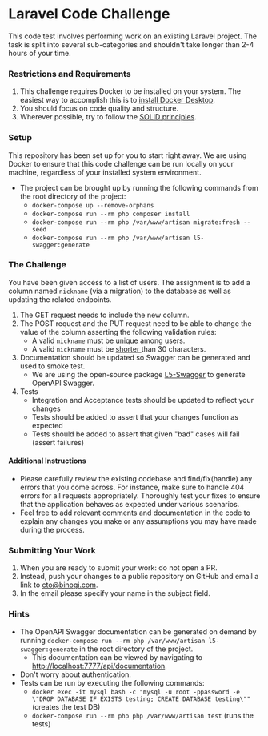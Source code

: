 # Laravel Code Challenge

This code test involves performing work on an existing Laravel project.
The task is split into several sub-categories and shouldn't take longer than 2-4 hours of your time.

### Restrictions and Requirements
1. This challenge requires Docker to be installed on your system. The easiest way to accomplish this is to [install Docker Desktop](https://www.docker.com/).
2. You should focus on code quality and structure.
3. Wherever possible, try to follow the [SOLID principles](https://en.wikipedia.org/wiki/SOLID).

### Setup
This repository has been set up for you to start right away. We are using Docker to ensure that
this code challenge can be run locally on your machine, regardless of your installed system environment.
- The project can be brought up by running the following commands from the root directory of the project:
  - `docker-compose up --remove-orphans`
  - `docker-compose run --rm php composer install`
  - `docker-compose run --rm php /var/www/artisan migrate:fresh --seed`
  - `docker-compose run --rm php /var/www/artisan l5-swagger:generate`

### The Challenge
You have been given access to a list of users. 
The assignment is to add a column named `nickname` (via a migration) to the database as well as updating the related endpoints.

1. The GET request needs to include the new column.
2. The POST request and the PUT request need to be able to change the value of the column asserting the following validation rules:
   - A valid `nickname` must be <ins> unique </ins> among users.
   - A valid `nickname` must be <ins> shorter </ins> than 30 characters.
3. Documentation should be updated so Swagger can be generated and used to smoke test.
   - We are using the open-source package [L5-Swagger](https://github.com/DarkaOnLine/L5-Swagger) to generate OpenAPI Swagger.
4. Tests
   - Integration and Acceptance tests should be updated to reflect your changes
   - Tests should be added to assert that your changes function as expected
   - Tests should be added to assert that given "bad" cases will fail (assert failures)
#### Additional Instructions
- Please carefully review the existing codebase and find/fix(handle) any errors that you come across. For instance, make sure to handle 404 errors for all requests appropriately. Thoroughly test your fixes to ensure that the application behaves as expected under various scenarios.
- Feel free to add relevant comments and documentation in the code to explain any changes you make or any assumptions you may have made during the process.

### Submitting Your Work
1. When you are ready to submit your work: do not open a PR. 
2. Instead, push your changes to a public repository on GitHub and email a link to [cto@binogi.com](cto@binogi.com).
3. In the email please specify your name in the subject field.

### Hints
- The OpenAPI Swagger documentation can be generated on demand by running `docker-compose run --rm php /var/www/artisan l5-swagger:generate` in the root directory of the project.
  - This documentation can be viewed by navigating to [http://localhost:7777/api/documentation](http://localhost:7777/api/documentation).
- Don't worry about authentication.
- Tests can be run by executing the following commands:
  - `docker exec -it mysql bash -c "mysql -u root -ppassword -e \"DROP DATABASE IF EXISTS testing; CREATE DATABASE testing\""` (creates the test DB)
  - `docker-compose run --rm php php /var/www/artisan test` (runs the tests)
